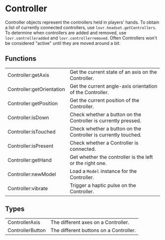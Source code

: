 <!--
category: reference
-->

Controller
===

Controller objects represent the controllers held in players' hands.  To obtain a list of currently
connected controllers, use `lovr.headset.getControllers`.  To determine when controllers are added
and removed, use `lovr.controlleradded` and `lovr.controllerremoved`.  Often Controllers won't
be considered "active" until they are moved around a bit.

Functions
---

<table>
<tr>
  <td class="pre">Controller:getAxis</td>
  <td>Get the current state of an axis on the Controller.</td>
</tr>

<tr>
  <td class="pre">Controller:getOrientation</td>
  <td>Get the current angle-axis orientation of the Controller.</td>
</tr>

<tr>
  <td class="pre">Controller:getPosition</td>
  <td>Get the current position of the Controller.</td>
</tr>

<tr>
  <td class="pre">Controller:isDown</td>
  <td>Check whether a button on the Controller is currently pressed.</td>
</tr>

<tr>
  <td class="pre">Controller:isTouched</td>
  <td>Check whether a button on the Controller is currently touched.</td>
</tr>

<tr>
  <td class="pre">Controller:isPresent</td>
  <td>Check whether a Controller is connected.</td>
</tr>

<tr>
  <td class="pre">Controller:getHand</td>
  <td>Get whether the controller is the left or the right one.</td>
</tr>

<tr>
  <td class="pre">Controller:newModel</td>
  <td>Load a <code>Model</code> instance for the Controller.</td>
</tr>

<tr>
  <td class="pre">Controller:vibrate</td>
  <td>Trigger a haptic pulse on the Controller.</td>
</tr>
</table>

Types
---

<table>
<tr>
  <td class="pre">ControllerAxis</td>
  <td>The different axes on a Controller.</td>
</tr>

<tr>
  <td class="pre">ControllerButton</td>
  <td>The different buttons on a Controller.</td>
</tr>
</table>
